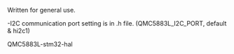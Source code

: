
Written for general use.


-I2C communication port setting is in .h file. (QMC5883L_I2C_PORT, default & hi2c1)










QMC5883L-stm32-hal
